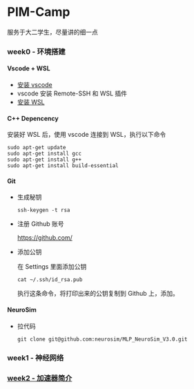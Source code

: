 # PIM-Camp
服务于大二学生，尽量讲的细一点

### week0 - 环境搭建

#### Vscode + WSL

* [安装 vscode](https://code.visualstudio.com/)
* vscode 安装 Remote-SSH 和 WSL 插件
* [安装 WSL](https://zhuanlan.zhihu.com/p/386590591) 



#### C++ Depencency

安装好 WSL 后，使用 vscode 连接到 WSL，执行以下命令

```shell
sudo apt-get update
sudo apt-get install gcc
sudo apt-get install g++
sudo apt-get install build-essential
```



#### Git

* 生成秘钥

  ```shell
  ssh-keygen -t rsa
  ```

  

* 注册 Github 账号

  https://github.com/



* 添加公钥

  在 Settings 里面添加公钥

  ```shell
  cat ~/.ssh/id_rsa.pub
  ```

  执行这条命令，将打印出来的公钥复制到 Github 上，添加。

  

#### NeuroSim

* 拉代码

  ```shell
  git clone git@github.com:neurosim/MLP_NeuroSim_V3.0.git
  ```

  



### week1 - 神经网络





### [week2 - 加速器简介](./week2/加速器.md)